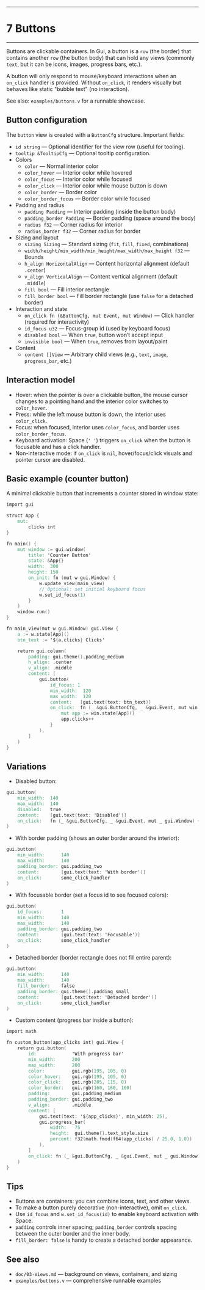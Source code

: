 ----------
# 7 Buttons
----------

Buttons are clickable containers. In Gui, a button is a `row` (the border) that
contains another `row` (the button body) that can hold any views (commonly
`text`, but it can be icons, images, progress bars, etc.).

A button will only respond to mouse/keyboard interactions when an `on_click`
handler is provided. Without `on_click`, it renders visually but behaves like
static "bubble text" (no interaction).

See also: `examples/buttons.v` for a runnable showcase.


## Button configuration

The `button` view is created with a `ButtonCfg` structure. Important fields:

- `id string` — Optional identifier for the view row (useful for tooling).
- `tooltip &TooltipCfg` — Optional tooltip configuration.
- Colors
  - `color` — Normal interior color
  - `color_hover` — Interior color while hovered
  - `color_focus` — Interior color while focused
  - `color_click` — Interior color while mouse button is down
  - `color_border` — Border color
  - `color_border_focus` — Border color while focused
- Padding and radius
  - `padding Padding` — Interior padding (inside the button body)
  - `padding_border Padding` — Border padding (space around the body)
  - `radius f32` — Corner radius for interior
  - `radius_border f32` — Corner radius for border
- Sizing and layout
  - `sizing Sizing` — Standard sizing (`fit`, `fill`, `fixed`, combinations)
  - `width/height/min_width/min_height/max_width/max_height f32` — Bounds
  - `h_align HorizontalAlign` — Content horizontal alignment (default `.center`)
  - `v_align VerticalAlign` — Content vertical alignment (default `.middle`)
  - `fill bool` — Fill interior rectangle
  - `fill_border bool` — Fill border rectangle (use `false` for a detached border)
- Interaction and state
  - `on_click fn (&ButtonCfg, mut Event, mut Window)` — Click handler (required for interactivity)
  - `id_focus u32` — Focus-group id (used by keyboard focus)
  - `disabled bool` — When `true`, button won’t accept input
  - `invisible bool` — When `true`, removes from layout/paint
- Content
  - `content []View` — Arbitrary child views (e.g., `text`, `image`, `progress_bar`, etc.)


## Interaction model

- Hover: when the pointer is over a clickable button, the mouse cursor changes
  to a pointing hand and the interior color switches to `color_hover`.
- Press: while the left mouse button is down, the interior uses `color_click`.
- Focus: when focused, interior uses `color_focus`, and border uses
  `color_border_focus`.
- Keyboard activation: Space (`' '`) triggers `on_click` when the button is
  focusable and has a click handler.
- Non-interactive mode: if `on_click` is `nil`, hover/focus/click visuals and
  pointer cursor are disabled.


## Basic example (counter button)

A minimal clickable button that increments a counter stored in window state:

```v
import gui

struct App {
    mut:
        clicks int
}

fn main() {
    mut window := gui.window(
        title: 'Counter Button'
        state: &App{}
        width:  300
        height: 150
        on_init: fn (mut w gui.Window) {
            w.update_view(main_view)
            // Optional: set initial keyboard focus
            w.set_id_focus(1)
        }
    )
    window.run()
}

fn main_view(mut w gui.Window) gui.View {
    a := w.state[App]()
    btn_text := '${a.clicks} Clicks'

    return gui.column(
        padding: gui.theme().padding_medium
        h_align: .center
        v_align: .middle
        content: [
            gui.button(
                id_focus: 1
                min_width:  120
                max_width:  120
                content:   [gui.text(text: btn_text)]
                on_click:  fn (_ &gui.ButtonCfg, _ &gui.Event, mut win gui.Window) {
                    mut app := win.state[App]()
                    app.clicks++
                }
            ),
        ]
    )
}
```


## Variations

- Disabled button:

```v
gui.button(
    min_width:  140
    max_width:  140
    disabled:   true
    content:    [gui.text(text: 'Disabled')]
    on_click:   fn (_ &gui.ButtonCfg, _ &gui.Event, mut _ gui.Window) {}
)
```

- With border padding (shows an outer border around the interior):

```v
gui.button(
    min_width:      140
    max_width:      140
    padding_border: gui.padding_two
    content:        [gui.text(text: 'With border')]
    on_click:       some_click_handler
)
```

- With focusable border (set a focus id to see focused colors):

```v
gui.button(
    id_focus:       1
    min_width:      140
    max_width:      140
    padding_border: gui.padding_two
    content:        [gui.text(text: 'Focusable')]
    on_click:       some_click_handler
)
```

- Detached border (border rectangle does not fill entire parent):

```v
gui.button(
    min_width:      140
    max_width:      140
    fill_border:    false
    padding_border: gui.theme().padding_small
    content:        [gui.text(text: 'Detached border')]
    on_click:       some_click_handler
)
```

- Custom content (progress bar inside a button):

```v
import math

fn custom_button(app_clicks int) gui.View {
    return gui.button(
        id:             'With progress bar'
        min_width:      200
        max_width:      200
        color:          gui.rgb(195, 105, 0)
        color_hover:    gui.rgb(195, 105, 0)
        color_click:    gui.rgb(205, 115, 0)
        color_border:   gui.rgb(160, 160, 160)
        padding:        gui.padding_medium
        padding_border: gui.padding_two
        v_align:        .middle
        content: [
            gui.text(text: '${app_clicks}', min_width: 25),
            gui.progress_bar(
                width:   75
                height:  gui.theme().text_style.size
                percent: f32(math.fmod(f64(app_clicks) / 25.0, 1.0))
            ),
        ]
        on_click: fn (_ &gui.ButtonCfg, _ &gui.Event, mut _ gui.Window) {}
    )
}
```


## Tips

- Buttons are containers: you can combine icons, text, and other views.
- To make a button purely decorative (non-interactive), omit `on_click`.
- Use `id_focus` and `w.set_id_focus(id)` to enable keyboard activation with Space.
- `padding` controls inner spacing; `padding_border` controls spacing between the
  outer border and the inner body.
- `fill_border: false` is handy to create a detached border appearance.


## See also

- `doc/03-Views.md` — background on views, containers, and sizing
- `examples/buttons.v` — comprehensive runnable examples

